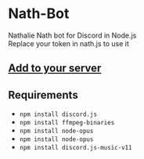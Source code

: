 # Nath-Bot
Nathalie Nath bot for Discord in Node.js  
Replace your token in nath.js to use it  

## [Add to your server](https://discordapp.com/oauth2/authorize?client_id=334812345157156876&scope=bot&permissions=3072)

## Requirements
- `npm install discord.js`  
- `npm install ffmpeg-binaries`  
- `npm install node-opus`  
- `npm install node-opus`  
- `npm install discord.js-music-v11`  
